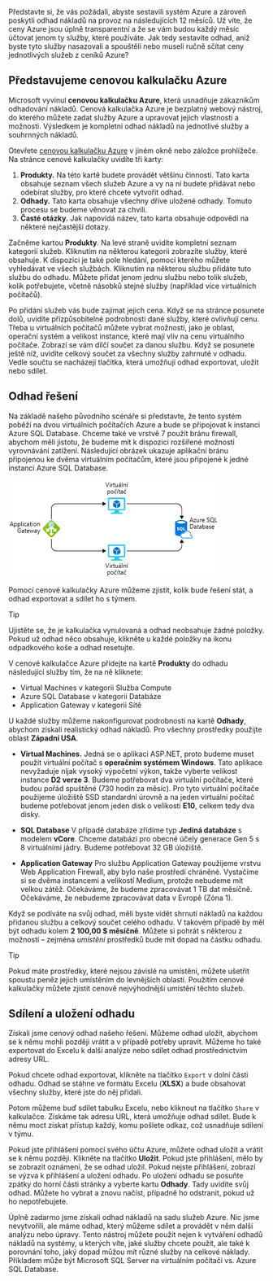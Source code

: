 Představte si, že vás požádali, abyste sestavili systém Azure a zároveň poskytli odhad nákladů na provoz na následujících 12 měsíců. Už víte, že ceny Azure jsou úplně transparentní a že se vám budou každý měsíc účtovat jenom ty služby, které používáte. Jak tedy sestavíte odhad, aniž byste tyto služby nasazovali a spouštěli nebo museli ručně sčítat ceny jednotlivých služeb z ceníků Azure?

## <a name="introducing-the-azure-pricing-calculator"></a>Představujeme cenovou kalkulačku Azure

Microsoft vyvinul **cenovou kalkulačku Azure**, která usnadňuje zákazníkům odhadování nákladů. Cenová kalkulačka Azure je bezplatný webový nástroj, do kterého můžete zadat služby Azure a upravovat jejich vlastnosti a možnosti. Výsledkem je kompletní odhad nákladů na jednotlivé služby a souhrnných nákladů.

Otevřete [cenovou kalkulačku Azure](https://azure.microsoft.com/pricing/calculator/) v jiném okně nebo záložce prohlížeče. Na stránce cenové kalkulačky uvidíte tři karty:

1. **Produkty.** Na této kartě budete provádět většinu činností. Tato karta obsahuje seznam všech služeb Azure a vy na ní budete přidávat nebo odebírat služby, pro které chcete vytvořit odhad.
2. **Odhady.** Tato karta obsahuje všechny dříve uložené odhady. Tomuto procesu se budeme věnovat za chvíli.
3. **Časté otázky.** Jak napovídá název, tato karta obsahuje odpovědi na některé nejčastější dotazy.

Začněme kartou **Produkty**. Na levé straně uvidíte kompletní seznam kategorií služeb. Kliknutím na některou kategorii zobrazíte služby, které obsahuje. K dispozici je také pole hledání, pomocí kterého můžete vyhledávat ve všech službách. Kliknutím na některou službu přidáte tuto službu do odhadu. Můžete přidat jenom jednu službu nebo tolik služeb, kolik potřebujete, včetně násobků stejné služby (například více virtuálních počítačů).

Po přidání služeb vás bude zajímat jejich cena. Když se na stránce posunete dolů, uvidíte přizpůsobitelné podrobnosti dané služby, které ovlivňují cenu. Třeba u virtuálních počítačů můžete vybrat možnosti, jako je oblast, operační systém a velikost instance, které mají vliv na cenu virtuálního počítače. Zobrazí se vám dílčí součet za danou službu. Když se posunete ještě níž, uvidíte celkový součet za všechny služby zahrnuté v odhadu. Vedle součtu se nacházejí tlačítka, která umožňují odhad exportovat, uložit nebo sdílet.

## <a name="estimate-a-solution"></a>Odhad řešení

Na základě našeho původního scénáře si představte, že tento systém poběží na dvou virtuálních počítačích Azure a bude se připojovat k instanci Azure SQL Database. Chceme také ve vrstvě 7 použít bránu firewall, abychom měli jistotu, že budeme mít k dispozici rozšířené možnosti vyrovnávání zatížení. Následující obrázek ukazuje aplikační bránu připojenou ke dvěma virtuálním počítačům, které jsou připojené k jedné instanci Azure SQL Database.

![Obrázek ukázkové architektury, která se použije jako příklad k předvedení odhadu nákladů](../media/2-estimate-costs-architecture.png)

Pomocí cenové kalkulačky Azure můžeme zjistit, kolik bude řešení stát, a odhad exportovat a sdílet ho s týmem.

> [!TIP]
> Ujistěte se, že je kalkulačka vynulovaná a odhad neobsahuje žádné položky. Pokud už odhad něco obsahuje, klikněte u každé položky na ikonu odpadkového koše a odhad resetujte.

V cenové kalkulačce Azure přidejte na kartě **Produkty** do odhadu následující služby tím, že na ně kliknete:

* Virtual Machines v kategorii Služba Compute
* Azure SQL Database v kategorii Databáze
* Application Gateway v kategorii Sítě

U každé služby můžeme nakonfigurovat podrobnosti na kartě **Odhady**, abychom získali realistický odhad nákladů. Pro všechny prostředky použijte oblast **Západní USA**.

* **Virtual Machines.** Jedná se o aplikaci ASP.NET, proto budeme muset použít virtuální počítač s **operačním systémem Windows**. Tato aplikace nevyžaduje nijak vysoký výpočetní výkon, takže vyberte velikost instance **D2 verze 3**. Budeme potřebovat dva virtuální počítače, které budou pořád spuštěné (730 hodin za měsíc). Pro tyto virtuální počítače použijeme úložiště SSD standardní úrovně a na jeden virtuální počítač budeme potřebovat jenom jeden disk o velikosti **E10**, celkem tedy dva disky.

* **SQL Database** V případě databáze zřídíme typ **Jediná databáze** s modelem **vCore**. Chceme databázi pro obecné účely generace Gen 5 s 8 virtuálními jádry. Budeme potřebovat 32 GB úložiště.

* **Application Gateway** Pro službu Application Gateway použijeme vrstvu Web Application Firewall, aby bylo naše prostředí chráněné. Vystačíme si se dvěma instancemi a velikostí Medium, protože nebudeme mít velkou zátěž. Očekáváme, že budeme zpracovávat 1 TB dat měsíčně. Očekáváme, že nebudeme zpracovávat data v Evropě (Zóna 1).

Když se podíváte na svůj odhad, měli byste vidět shrnutí nákladů na každou přidanou službu a celkový součet celého odhadu. V takovém případě by měl být odhadu kolem **2 100,00 $ měsíčně**. Můžete si pohrát s některou z možností – zejména _umístění_ prostředků bude mít dopad na částku odhadu. 

> [!TIP]
> Pokud máte prostředky, které nejsou závislé na umístění, můžete ušetřit spoustu peněz jejich umístěním do levnějších oblastí. Použitím cenové kalkulačky můžete zjistit cenově nejvýhodnější umístění těchto služeb.


## <a name="share-and-save-your-estimate"></a>Sdílení a uložení odhadu

Získali jsme cenový odhad našeho řešení. Můžeme odhad uložit, abychom se k němu mohli později vrátit a v případě potřeby upravit. Můžeme ho také exportovat do Excelu k další analýze nebo sdílet odhad prostřednictvím adresy URL.

Pokud chcete odhad exportovat, klikněte na tlačítko `Export` v dolní části odhadu. Odhad se stáhne ve formátu Excelu (**XLSX**) a bude obsahovat všechny služby, které jste do něj přidali.

Potom můžeme buď sdílet tabulku Excelu, nebo kliknout na tlačítko `Share` v kalkulačce. Získáme tak adresu URL, která umožňuje odhad sdílet. Bude k němu moct získat přístup každý, komu pošlete odkaz, což usnadňuje sdílení v týmu.

Pokud jste přihlášení pomocí svého účtu Azure, můžete odhad uložit a vrátit se k němu později. Klikněte na tlačítko **Uložit**. Pokud jste přihlášení, mělo by se zobrazit oznámení, že se odhad uložil. Pokud nejste přihlášení, zobrazí se výzva k přihlášení a uložení odhadu. Po uložení odhadu se posuňte zpátky do horní části stránky a vyberte kartu **Odhady**. Tady uvidíte svůj odhad. Můžete ho vybrat a znovu načíst, případně ho odstranit, pokud už ho nepotřebujete.

Úplně zadarmo jsme získali odhad nákladů na sadu služeb Azure. Nic jsme nevytvořili, ale máme odhad, který můžeme sdílet a provádět v něm další analýzu nebo úpravy. Tento nástroj můžete použít nejen k vytváření odhadů nákladů na systémy, u kterých víte, jaké služby chcete použít, ale také k porovnání toho, jaký dopad můžou mít různé služby na celkové náklady. Příkladem může být Microsoft SQL Server na virtuálním počítači vs. Azure SQL Database.